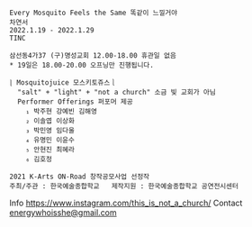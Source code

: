 ```
Every Mosquito Feels the Same 똑같이 느낄거야
차연서   
2022.1.19 - 2022.1.29
TINC

삼선동4가37 (구)명성교회 12.00-18.00 휴관일 없음
* 19일은 18.00-20.00 오프닝만 진행됩니다.
  
⎱ Mosquitojuice 모스키토쥬스⎱
  "salt" + "light" + "not a church" 소금 빛 교회가 아님
  Performer Offerings 퍼포머 제공
    ₁ 박주현 강예빈 김해영 
    ₂ 이솔엽 이상화 
    ₃ 박민영 임다울 
    ₄ 유명민 이윤수 
    ₅ 안현진 최혜라 
    ₆ 김호정

2021 K-Arts ON-Road 창작공모사업 선정작  
주최/주관 : 한국예술종합학교   제작지원 : 한국예술종합학교 공연전시센터
```
Info <https://www.instagram.com/this_is_not_a_church/>
Contact <energywhoisshe@gmail.com>
